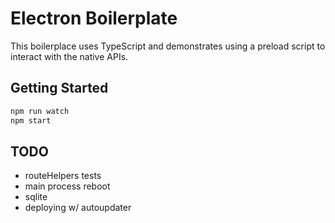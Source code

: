 # Electron Boilerplate

This boilerplace uses TypeScript and demonstrates using a preload script to interact with the native APIs.

## Getting Started

```sh
npm run watch
npm start
```

## TODO

- routeHelpers tests
- main process reboot
- sqlite
- deploying w/ autoupdater
